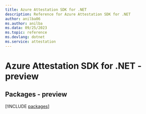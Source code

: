 ```yaml
---
title: Azure Attestation SDK for .NET
description: Reference for Azure Attestation SDK for .NET
author: anilba06
ms.author: anilba
ms.data: 09/25/2023
ms.topic: reference
ms.devlang: dotnet
ms.service: attestation
---
```

# Azure Attestation SDK for .NET - preview
## Packages - preview
[!INCLUDE [packages](attestation-index.md)]